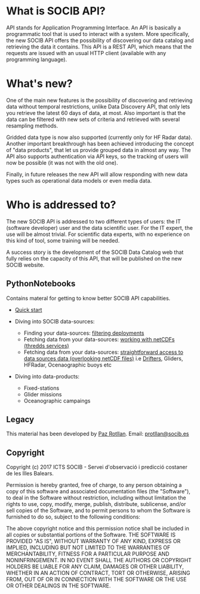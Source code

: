 # What is SOCIB API?

API stands for Application Programming Interface. An API is basically a programmatic tool that is used to interact with a system. More specifically, the new SOCIB API offers the possibility of discovering our data catalog and retrieving the data it contains. This API is a REST API, which means that the requests are issued with an usual HTTP client (available with any programming language). 

# What's new?

One of the main new features is the possibility of discovering and retrieving data without temporal restrictions, unlike Data Discovery API, that only lets you retrieve the latest 60 days of data, at most. Also important is that the data can be filtered with new sets of criteria and retrieved with several resampling methods. 

Gridded data type is now also supported (currently only for HF Radar data). Another important breakthrough has been achieved introducing the concept of "data products", that let us provide grouped data in almost any way. The API also supports authentication via API keys, so the tracking of users will now be possible (it was not with the old one). 

Finally, in future releases the new API will allow responding with new data types such as operational data models or even media data.

# Who is addressed to?

The new SOCIB API is addressed to two different types of users: the IT (software developer) user and the data scientific user. For the IT expert, the use will be almost trivial. For  scientific data experts, with no experience on this kind of tool, some training will be needed. 

A success story is the development of the SOCIB Data Catalog web that fully relies on the capacity of this API, that will be published on the new SOCIB website.

## PythonNotebooks
Contains materal for getting to know better SOCIB API capabilities.

* [Quick start](https://github.com/pazrg/SOCIB_API/blob/master/tips/quick_start.ipynb) 

* Diving into SOCIB data-sources:
	- Finding your data-sources: [filtering deployments](https://github.com/pazrg/SOCIB_API/blob/master/data_sources/finding_your_data_source.ipynb)
	- Fetching data from your data-sources: [working with netCDFs (thredds services)](https://github.com/pazrg/SOCIB_API/blob/master/data_sources/working_with_data_sources_netcdfs.ipynb)
	- Fetching data from your data-sources: [straightforward access to data sources data (overlooking netCDF files)](https://github.com/pazrg/SOCIB_API/blob/master/data_sources/straightforward_data_access_for_data_sources.ipynb)
		i.e [Drifters](https://github.com/pazrg/SOCIB_API/blob/master/data_sources/drifters.ipynb), Gliders, HFRadar, Ocenaographic buoys etc
 
* Diving into data-products:
	- Fixed-stations
	- Glider missions
	- Oceanographic campaings

## Legacy
This material has been developed by [Paz Rotllan](https://github.com/pazrg). Email: protllan@socib.es

## Copyright
Copyright (c) 2017 ICTS SOCIB - Servei d'observació i predicció costaner de les Illes Balears.

Permission is hereby granted, free of charge, to any person obtaining a copy
of this software and associated documentation files (the "Software"), to deal
in the Software without restriction, including without limitation the rights
to use, copy, modify, merge, publish, distribute, sublicense, and/or sell
copies of the Software, and to permit persons to whom the Software is
furnished to do so, subject to the following conditions:

The above copyright notice and this permission notice shall be included in
all copies or substantial portions of the Software.
THE SOFTWARE IS PROVIDED "AS IS", WITHOUT WARRANTY OF ANY KIND, EXPRESS OR
IMPLIED, INCLUDING BUT NOT LIMITED TO THE WARRANTIES OF MERCHANTABILITY,
FITNESS FOR A PARTICULAR PURPOSE AND NONINFRINGEMENT. IN NO EVENT SHALL THE
AUTHORS OR COPYRIGHT HOLDERS BE LIABLE FOR ANY CLAIM, DAMAGES OR OTHER
LIABILITY, WHETHER IN AN ACTION OF CONTRACT, TORT OR OTHERWISE, ARISING FROM,
OUT OF OR IN CONNECTION WITH THE SOFTWARE OR THE USE OR OTHER DEALINGS IN
THE SOFTWARE.

